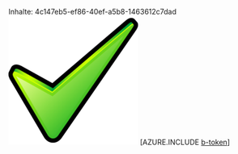 Inhalte: 4c147eb5-ef86-40ef-a5b8-1463612c7dad![Bild](8f0fa7a2-a2d2-418b-8f48-47a357add63b.png)
[AZURE.INCLUDE [b-token](04833bb7-ac42-43c5-902a-09ad1f871fec.md)]
